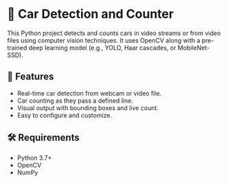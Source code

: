 # 🚗 Car Detection and Counter

This Python project detects and counts cars in video streams or from video files using computer vision techniques. It uses OpenCV along with a pre-trained deep learning model (e.g., YOLO, Haar cascades, or MobileNet-SSD).

## 📸 Features

- Real-time car detection from webcam or video file.
- Car counting as they pass a defined line.
- Visual output with bounding boxes and live count.
- Easy to configure and customize.

## 🛠️ Requirements

- Python 3.7+
- OpenCV
- NumPy


